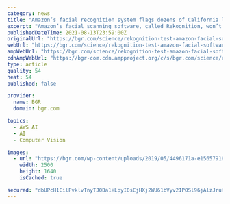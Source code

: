 ```yaml
---
category: news
title: "Amazon’s facial recognition system flags dozens of California lawmakers as criminals"
excerpt: "Amazon’s facial scanning software, called Rekognition, won’t unlock your phone, but it is currently being used by some law enforcement agencies to identify criminals based on their mugshots."
publishedDateTime: 2021-08-13T23:59:00Z
originalUrl: "https://bgr.com/science/rekognition-test-amazon-facial-software/"
webUrl: "https://bgr.com/science/rekognition-test-amazon-facial-software/"
ampWebUrl: "https://bgr.com/science/rekognition-test-amazon-facial-software/amp/"
cdnAmpWebUrl: "https://bgr-com.cdn.ampproject.org/c/s/bgr.com/science/rekognition-test-amazon-facial-software/amp/"
type: article
quality: 54
heat: 54
published: false

provider:
  name: BGR
  domain: bgr.com

topics:
  - AWS AI
  - AI
  - Computer Vision

images:
  - url: "https://bgr.com/wp-content/uploads/2019/05/4496171a-e1565791602437.jpg?quality=70&strip=all"
    width: 2500
    height: 1640
    isCached: true

secured: "dbUPcH1CilFvklvTnyTJ0Da1+LpyI0sCjHXj2WU61bVyv2IPOSl96jAlzJruK3S5EiG+Wnhz+eProGB5S5p1ZK/inO0bJPsTcOD7V90SLUIWoEeG+WcS9oprVIR1H7reO+w4TBKp3TquGGNBTF/3bRdj5nekzOTdjQv7NrhFPZ+oZaMXcmq7dO/EmqS4sJeIHh3wk1Q/zzuq4BhZLM9F7wKGD4pH3F23wc0BAf1h8b+ilTwt+fkkG9iAMHXkSoQlUKfjlTvtmQVL+veHAq2YjS5PBk3zIQfJoMeli82iS6qbWbYFjHEHjo7BQS0KDkhbCxNC6rMQaMjbuhqMNlbu8WjoUDf27glcjNGGB3pRHx4=;A6EZTrfXO1V7AXcqKB+QEA=="
---
```


